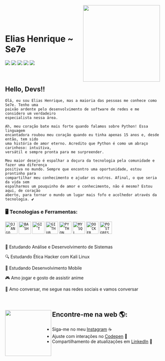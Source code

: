 <img align="right" width="250px" style="margin-top:-20px"
    src="https://cdn.discordapp.com/attachments/1016772288865112164/1131961735595696240/Design_sem_nome.png">

</br>
</br>

<div dsplay="inline-block">
    <h1 align="left">Elias Henrique ~ Se7e</h1>
  <a href="https://www.youtube.com/channel/UC_zGKomtaqTIpiqMDtYJ2Zw" target="_blank"><img src="https://img.shields.io/badge/YouTube-FF0000?style=for-the-badge&logo=youtube&logoColor=white" target="_blank"></a>
  <a href="https://www.instagram.com/eliashenriquesh" target="_blank"><img src="https://img.shields.io/badge/-Instagram-%23E4405F?style=for-the-badge&logo=instagram&logoColor=white" target="_blank"></a>
 <a href="https://discord.gg/SMHCFumDDK" target="_blank"><img src="https://img.shields.io/badge/Discord-7289DA?style=for-the-badge&logo=discord&logoColor=white" target="_blank"></a> 
  <a href = "mailto:eliashenrique.pyc@gmail.com"><img src="https://img.shields.io/badge/-Gmail-%23333?style=for-the-badge&logo=gmail&logoColor=white" target="_blank"></a>
  <a href="https://www.linkedin.com/in/elias-henrique-moreira-167381194" target="_blank"><img src="https://img.shields.io/badge/-LinkedIn-%230077B5?style=for-the-badge&logo=linkedin&logoColor=white" target="_blank"></a> 
  
</div>
</br>
</br>

## Hello, Devs!!


```
Olá, eu sou Elias Henrique, mas a maioria das pessoas me conhece como Se7e. Tenho uma 
paixão ardente pelo desenvolvimento de software de redes e me considero um verdadeiro
especialista nessa área.

Ah, meu coração bate mais forte quando falamos sobre Python! Essa linguagem 
encantadora roubou meu coração quando eu tinha apenas 15 anos e, desde então, tem sido 
uma história de amor eterno. Acredito que Python é como um abraço carinhoso: intuitiva, 
versátil e sempre pronta para me surpreender.

Meu maior desejo é espalhar a doçura da tecnologia pela comunidade e fazer uma diferença 
positiva no mundo. Sempre que encontro uma oportunidade, estou prontinho para 
compartilhar meu conhecimento e ajudar os outros. Afinal, o que seria da vida sem 
espalharmos um pouquinho de amor e conhecimento, não é mesmo? Estou aqui, de coração 
aberto, para tornar o mundo um lugar mais fofo e acolhedor através da tecnologia. 💕
```

### 🖥️ Tecnologias e Ferramentas: 
<code><img width="40px" src="https://cdn.jsdelivr.net/gh/devicons/devicon/icons/django/django-plain.svg" title = "DJANGO"/></code>
<code><img width="40px" src="https://cdn.jsdelivr.net/gh/devicons/devicon/icons/bash/bash-original.svg" title = "BASH"/></code>
<code><img width="40px" src="https://cdn.jsdelivr.net/gh/devicons/devicon/icons/git/git-original.svg" title = "GIT"/></code>
<code><img width="40px" src="https://cdn.jsdelivr.net/gh/devicons/devicon/icons/github/github-original.svg" title = "GITHUB"/></code>
<code><img width="40px" src="https://cdn.jsdelivr.net/gh/devicons/devicon/icons/python/python-original.svg" title = "PYTHON"/></code>
<code><img width="40px" src="https://cdn.jsdelivr.net/gh/devicons/devicon/icons/mysql/mysql-original.svg" title = "MYSQL"/></code>
<code><img width="40px" src="https://cdn.jsdelivr.net/gh/devicons/devicon/icons/docker/docker-original.svg" title = "DOCKER"/></code>
<code><img width="40px" src="https://cdn.jsdelivr.net/gh/devicons/devicon/icons/postgresql/postgresql-original.svg" title = "POSTGRES"/></code>
</br>
</br>
<div display="inline-block">
  <p align="left">📘 Estudando Análise e Desenvolvimento de Sistemas</p>
  <p align="left">🔍 Estudando Ética Hacker com Kali Linux</p>
  <p align="left">📱 Estudando Desenvolvimento Mobile</p>
  <p align="left">🎮 Amo jogar e gosto de assistir anime</p>
  <p align="left">💛 Amo conversar, me segue nas redes sociais e vamos conversar</p>
</div>

<!-- <h3>
Olá, eu sou Elias Henrique, mas a maioria das pessoas me conhece como Se7e. 
  Tenho uma vasta experiência em desenvolvimento de software de redes e me considero um especialista nessa área.

Minha linguagem de programação favorita é o Python. Fiquei fascinado por essa linguagem quando tinha apenas 
  15 anos e, desde então, tenho aperfeiçoado minhas habilidades com ela. É como se fosse amor à primeira vista, 
  pois acredito que Python é uma das linguagens mais intuitivas e versáteis disponíveis atualmente.

Eu sou extremamente apaixonado por contribuir para a comunidade e fazer a diferença. Sempre busco oportunidades 
  para ajudar e compartilhar meus conhecimentos. Estou sempre disposto a dar o meu melhor para ajudar a 
  comunidade e tornar o mundo um lugar melhor através da tecnologia.

</h3> -->

<br>

## Encontre-me na web 🌎:<img align="left" width="150" height="150" src="https://cdn.discordapp.com/attachments/1016772288865112164/1131972706519224450/octocat-1689947566498.png"></a>
- Siga-me no meu  <a href="https://www.instagram.com/__eliashenrique/">Instagram</a> ☕
- Ajuste com interações no <a href="https://codepen.io/elias-henrique"> Codepen</a> 🏓
- Compartilhamento de atualizações em <a href="https://www.linkedin.com/in/elias-henrique-moreira-167381194/">LinkedIn</a> 💼




